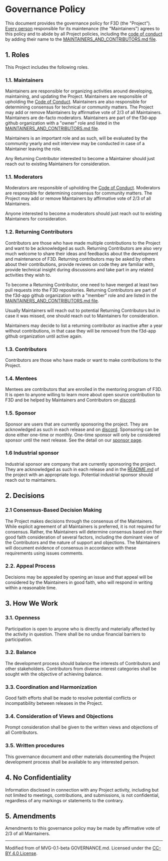 # Governance Policy

This document provides the governance policy for F3D (the "Project"). [Every person](./MAINTAINERS_AND_CONTRIBUTORS.md) responsible for its maintenance (the "Maintainers") agrees to this policy and to abide by all Project policies, including the [code of conduct](../../CODE-OF-CONDUCT.md) by adding their name to the [MAINTAINERS_AND_CONTRIBUTORS.md file](./MAINTAINERS.md).

## 1. Roles

This Project includes the following roles.

### 1.1. Maintainers

Maintainers are responsible for organizing activities around developing, maintaining, and updating the Project. Maintainers are responsible of upholding the [Code of Conduct](../../CODE_OF_CONDUCT.md). Maintainers are also responsible for determining consensus for technical or community matters. The Project may add or remove Maintainers by affirmative vote of 2/3 of all Maintainers. Maintainers are de-facto moderators. Maintainers are part of the f3d-app github organization with a "owner" role and listed in the [MAINTAINERS_AND_CONTRIBUTORS.md file](./MAINTAINERS_AND_CONTRIBUTORS.md).

Maintainers is an important role and as such, will be evaluated by the community yearly and exit interview may be conducted in case of a Maintainer leaving the role.

Any Returning Contributor interested to become a Maintainer should just reach out to existing Maintainers for consideration.

### 1.1. Moderators

Moderators are responsible of upholding the [Code of Conduct](../../CODE_OF_CONDUCT.md). Moderators are responsible for determining consensus for community matters. The Project may add or remove Maintainers by affirmative vote of 2/3 of all Maintainers.

Anyone interested to become a moderators should just reach out to existing Maintainers for consideration.

### 1.2. Returning Contributors

Contributors are those who have made multiple contributions to the Project and want to be acknowledged as such. Returning Contributors are also very much welcome to share their ideas and feedbacks about the development and maintenance of F3D. Returning contributors may be asked by others about their contributions, provide reviews on code they are familiar with, provide technical insight during discussions and take part in any related activities they wish to.

To become a Returning Contributor, one need to have merged at least two pull requests into the F3D repositories. Returning Contributors are part of the f3d-app github organization with a "member" role and are listed in the [MAINTAINERS_AND_CONTRIBUTORS.md file](./MAINTAINERS_AND_CONTRIBUTORS.md).

Usually Maintainers will reach out to potential Returning Contributors but in case it was missed, one should reach out to Maintainers for consideration.

Maintainers may decide to list a returning contributor as inactive after a year without contributions, in that case they will be removed from the f3d-app github organization until active again.

### 1.3. Contributors

Contributors are those who have made or want to make contributions to the Project.

### 1.4. Mentees

Mentees are contributors that are enrolled in the mentoring program of F3D. It is open to anyone willing to learn more about open source contribution to F3D
and be helped by Maintainers and Contributors on [discord](https://discord.f3d.app).

### 1.5. Sponsor

Sponsor are users that are currently sponsoring the project. They are acknowledged as such in each release and on [discord](https://discord.f3d.app). Sponsoring can be done either one-time or monthly. One-time sponsor will only be considered sponsor until the next release. See the detail on our [sponsor page](https://github.com/sponsors/f3d-app).

### 1.6 Industrial sponsor

Industrial sponsor are company that are currently sponsoring the project. They are acknowledged as such in each release and in the [README.md](../../README.md) of the project with an appropriate logo. Potential industrial sponsor should reach out to maintainers.

## 2. Decisions

### 2.1 Consensus-Based Decision Making

The Project makes decisions through the consensus of the Maintainers. While explicit agreement of all Maintainers is preferred, it is not required for consensus. Rather, the Maintainers will determine consensus based on their good faith consideration of several factors, including the dominant view of the Contributors and the nature of support and objections. The Maintainers will document evidence of consensus in accordance with these requirements using issues comments.

### 2.2. Appeal Process

Decisions may be appealed by opening an issue and that appeal will be considered by the Maintainers in good faith, who will respond in writing within a reasonable time.

## 3. How We Work

### 3.1. Openness

Participation is open to anyone who is directly and materially affected by the activity in question. There shall be no undue financial barriers to participation.

### 3.2. Balance

The development process should balance the interests of Contributors and other stakeholders. Contributors from diverse interest categories shall be sought with the objective of achieving balance.

### 3.3. Coordination and Harmonization

Good faith efforts shall be made to resolve potential conflicts or incompatibility between releases in the Project.

### 3.4. Consideration of Views and Objections

Prompt consideration shall be given to the written views and objections of all Contributors.

### 3.5. Written procedures

This governance document and other materials documenting the Project development process shall be available to any interested person.

## 4. No Confidentiality

Information disclosed in connection with any Project activity, including but not limited to meetings, contributions, and submissions, is not confidential, regardless of any markings or statements to the contrary.

## 5. Amendments

Amendments to this governance policy may be made by affirmative vote of 2/3 of all Maintainers.

---

Modified from of MVG-0.1-beta GOVERNANCE.md. Licensed under the [CC-BY 4.0 License](https://creativecommons.org/licenses/by-sa/4.0/).
